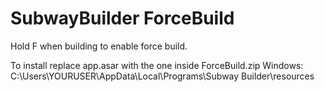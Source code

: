 # SubwayBuilder ForceBuild

Hold F when building to enable force build.

To install replace app.asar with the one inside ForceBuild.zip
Windows:
C:\Users\YOURUSER\AppData\Local\Programs\Subway Builder\resources
